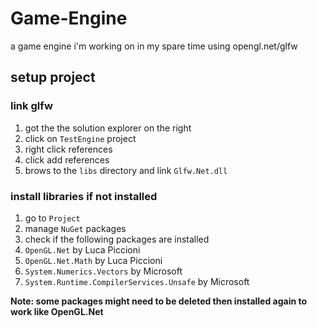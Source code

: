 # Game-Engine
a game engine i'm working on in my spare time using opengl.net/glfw


## setup project
### link glfw

 1. got the the solution explorer on the right
 2. click on `TestEngine` project
 3. right click references
 4. click add references
 5. brows to the `libs` directory and link `Glfw.Net.dll`

### install libraries if not installed

 1. go to `Project`
 2. manage `NuGet` packages
 3. check if the following packages are installed
 4. `OpenGL.Net` by Luca Piccioni 
 5. `OpenGL.Net.Math` by Luca Piccioni
 6. `System.Numerics.Vectors` by Microsoft
 7. `System.Runtime.CompilerServices.Unsafe` by Microsoft
 
 **Note: some packages might need to be deleted then installed again to work like OpenGL.Net**

